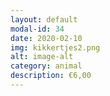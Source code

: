 ```yaml
---
layout: default
modal-id: 34
date: 2020-02-10
img: kikkertjes2.png
alt: image-alt
category: animal 
description: €6,00 
---
```

